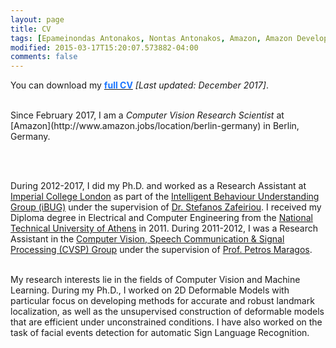 ```yaml
---
layout: page
title: CV
tags: [Epameinondas Antonakos, Nontas Antonakos, Amazon, Amazon Development Center Germany, Imperial College London, Computer Vision, Deformable Models, Menpo]
modified: 2015-03-17T15:20:07.573882-04:00
comments: false
---
```


You can download my <a href="../cv/antonakosCV.pdf"><font color="1A75FF"><b>full CV</b></font></a> *[Last updated: December 2017]*.<br/><br/>

<p>Since February 2017, I am a <i>Computer Vision Research Scientist</i> at [Amazon](http://www.amazon.jobs/location/berlin-germany) in Berlin, Germany.</p><br/><br/>

During 2012-2017, I did my Ph.D. and worked as a Research Assistant at [Imperial College London](http://www.imperial.ac.uk/computing) as part of the [Intelligent Behaviour Understanding Group (iBUG)](http://ibug.doc.ic.ac.uk/) under the supervision of [Dr. Stefanos Zafeiriou](https://wp.doc.ic.ac.uk/szafeiri/). I received my Diploma degree in Electrical and Computer Engineering from the [National Technical University of Athens](http://www.ntua.gr/) in 2011. During 2011-2012, I was a Research Assistant in the [Computer Vision, Speech Communication & Signal Processing (CVSP) Group](http://cvsp.cs.ntua.gr/) under the supervision of [Prof. Petros Maragos](http://cvsp.cs.ntua.gr/maragos/index.shtm).<br/><br/>

My research interests lie in the fields of Computer Vision and Machine Learning. During my Ph.D., I worked on 2D Deformable Models with particular focus on developing methods for accurate and robust landmark localization, as well as the unsupervised construction of deformable models that are efficient under unconstrained conditions. I have also worked on the task of facial events detection for automatic Sign Language Recognition.
